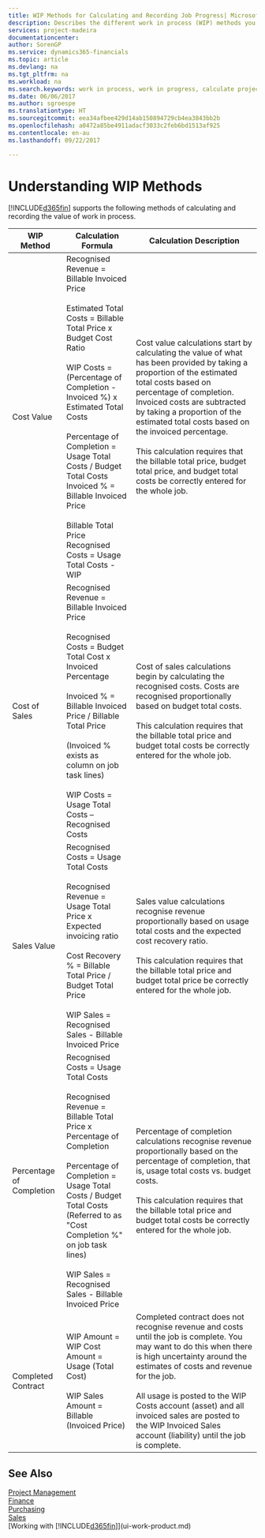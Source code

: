 ```yaml
---
title: WIP Methods for Calculating and Recording Job Progress| Microsoft Docs
description: Describes the different work in process (WIP) methods you can use to post, monitor, and calculate financial information for ongoing jobs that are in progress.
services: project-madeira
documentationcenter: 
author: SorenGP
ms.service: dynamics365-financials
ms.topic: article
ms.devlang: na
ms.tgt_pltfrm: na
ms.workload: na
ms.search.keywords: work in process, work in progress, calculate project WIP
ms.date: 06/06/2017
ms.author: sgroespe
ms.translationtype: HT
ms.sourcegitcommit: eea34afbee429d14ab150894729cb4ea3843bb2b
ms.openlocfilehash: a0472a85be4911adacf3033c2feb6bd1513af925
ms.contentlocale: en-au
ms.lasthandoff: 09/22/2017

---
```

# <a name="understanding-wip-methods"></a>Understanding WIP Methods
[!INCLUDE[d365fin](includes/d365fin_md.md)] supports the following methods of calculating and recording the value of work in process.

| WIP Method | Calculation Formula | Calculation Description |
| --- | --- | --- |
| Cost Value |Recognised Revenue = Billable Invoiced Price<br /><br /> Estimated Total Costs = Billable Total Price x Budget Cost Ratio<br /><br /> WIP Costs = (Percentage of Completion -Invoiced %) x Estimated Total Costs<br /><br /> Percentage of Completion = Usage Total Costs / Budget Total Costs<br /> Invoiced % = Billable Invoiced Price<br /><br /> Billable Total Price Recognised Costs = Usage Total Costs - WIP |Cost value calculations start by calculating the value of what has been provided by taking a proportion of the estimated total costs based on percentage of completion. Invoiced costs are subtracted by taking a proportion of the estimated total costs based on the invoiced percentage.<br /><br /> This calculation requires that the billable total price, budget total price, and budget total costs be correctly entered for the whole job. |
| Cost of Sales |Recognised Revenue = Billable Invoiced Price<br /><br /> Recognised Costs = Budget Total Cost x Invoiced Percentage<br /><br /> Invoiced % = Billable Invoiced Price / Billable Total Price<br /><br /> (Invoiced % exists as column on job task lines)<br /><br /> WIP Costs = Usage Total Costs – Recognised Costs |Cost of sales calculations begin by calculating the recognised costs. Costs are recognised proportionally based on budget total costs.<br /><br /> This calculation requires that the billable total price and budget total costs be correctly entered for the whole job. |
| Sales Value |Recognised Costs = Usage Total Costs<br /><br /> Recognised Revenue = Usage Total Price x Expected invoicing ratio<br /><br /> Cost Recovery % = Billable Total Price / Budget Total Price<br /><br /> WIP Sales = Recognised Sales - Billable Invoiced Price |Sales value calculations recognise revenue proportionally based on usage total costs and the expected cost recovery ratio.<br /><br /> This calculation requires that the billable total price and budget total price be correctly entered for the whole job. |
| Percentage of Completion |Recognised Costs = Usage Total Costs<br /><br /> Recognised Revenue = Billable Total Price x Percentage of Completion<br /><br /> Percentage of Completion = Usage Total Costs / Budget Total Costs<br /> (Referred to as "Cost Completion %" on job task lines)<br /><br /> WIP Sales = Recognised Sales - Billable Invoiced Price |Percentage of completion calculations recognise revenue proportionally based on the percentage of completion, that is, usage total costs vs. budget costs.<br /><br /> This calculation requires that the billable total price and budget total costs be correctly entered for the whole job. |
| Completed Contract |WIP Amount = WIP Cost Amount = Usage (Total Cost)<br /><br /> WIP Sales Amount = Billable (Invoiced Price) |Completed contract does not recognise revenue and costs until the job is complete. You may want to do this when there is high uncertainty around the estimates of costs and revenue for the job.<br /><br /> All usage is posted to the WIP Costs account (asset) and all invoiced sales are posted to the WIP Invoiced Sales account (liability) until the job is complete. |

## <a name="see-also"></a>See Also
[Project Management](projects-manage-projects.md)  
[Finance](finance.md)  
[Purchasing](purchasing-manage-purchasing.md)         
[Sales](sales-manage-sales.md)      
[Working with [!INCLUDE[d365fin](includes/d365fin_md.md)]](ui-work-product.md)  

